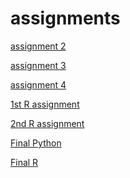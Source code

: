 # assignments

[assignment 2](https://github.com/ncktb/assignments/blob/master/assignment2%20(1)(1).ipynb)

[assignment 3](https://github.com/ncktb/assignments/blob/master/assignment3%2010-4.ipynb)

[assignment 4](https://github.com/ncktb/assignments/blob/master/assignment4%20nw%2024%204.ipynb)

[1st R assignment](https://github.com/ncktb/assignments/blob/master/Graded_assignment1%20(1).ipynb)

[2nd R assignment](https://github.com/ncktb/assignments/blob/master/Graded_assignment_2%20(2).ipynb)

[Final Python](https://github.com/ncktb/assignments/blob/master/exam_june_7_2018%20(1).ipynb)

[Final R](https://github.com/ncktb/assignments/blob/master/Exam_student%20(1)%20(1).ipynb)
